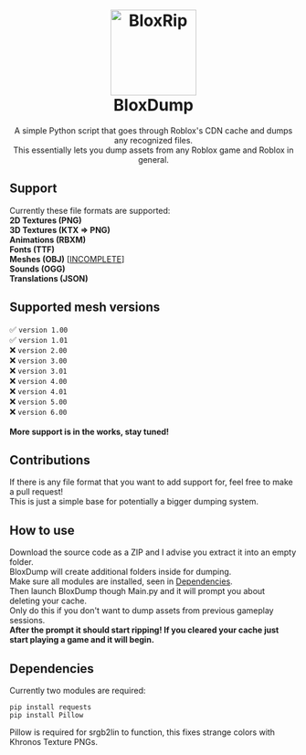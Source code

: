 <h1 align="center">
  <img src="https://i.imgur.com/drqCT3O.png" alt="BloxRip" width="150">
  <br>
  <b>BloxDump</b>
  <br>
</h1>
<p align="center">
  A simple Python script that goes through Roblox's CDN cache and dumps any recognized files.<br>
  This essentially lets you dump assets from any Roblox game and Roblox in general.
</p>

## Support
Currently these file formats are supported:<br>
<b>2D Textures (PNG)</b><br>
<b>3D Textures (KTX => PNG)</b><br>
<b>Animations (RBXM)</b><br>
<b>Fonts (TTF)</b><br>
<b>Meshes (OBJ)</b>  [[INCOMPLETE](https://github.com/EmK530/BloxDump/edit/main/README.md#supported-mesh-versions)]<br>
<b>Sounds (OGG)</b><br>
<b>Translations (JSON)</b><br>

## Supported mesh versions
✅ `version 1.00`<br>
✅ `version 1.01`<br>
❌ `version 2.00`<br>
❌ `version 3.00`<br>
❌ `version 3.01`<br>
❌ `version 4.00`<br>
❌ `version 4.01`<br>
❌ `version 5.00`<br>
❌ `version 6.00`<br><br>
<b>More support is in the works, stay tuned!</b>

## Contributions
If there is any file format that you want to add support for, feel free to make a pull request!<br>
This is just a simple base for potentially a bigger dumping system.

## How to use
Download the source code as a ZIP and I advise you extract it into an empty folder.<br>
BloxDump will create additional folders inside for dumping.<br>
Make sure all modules are installed, seen in [Dependencies](https://github.com/EmK530/BloxDump#dependencies).<br>
Then launch BloxDump though Main.py and it will prompt you about deleting your cache.<br>
Only do this if you don't want to dump assets from previous gameplay sessions.<br>
<b>After the prompt it should start ripping! If you cleared your cache just start playing a game and it will begin.</b>

## Dependencies
Currently two modules are required:
```
pip install requests
pip install Pillow
```
Pillow is required for srgb2lin to function, this fixes strange colors with Khronos Texture PNGs.
